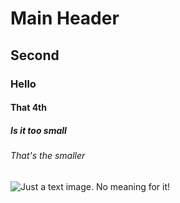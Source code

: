 # Main Header

## Second

### Hello

#### That 4th

##### Is it too small

###### That's the smaller
![Just a text image. No meaning for it!](https://github.com/user-attachments/assets/add3a38d-5c4f-4961-b3df-c60edf349a28)
